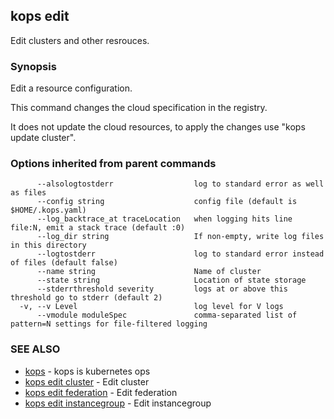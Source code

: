 ## kops edit

Edit clusters and other resrouces.

### Synopsis


Edit a resource configuration.

This command changes the cloud specification in the registry.

It does not update the cloud resources, to apply the changes use "kops update cluster".

### Options inherited from parent commands

```
      --alsologtostderr                  log to standard error as well as files
      --config string                    config file (default is $HOME/.kops.yaml)
      --log_backtrace_at traceLocation   when logging hits line file:N, emit a stack trace (default :0)
      --log_dir string                   If non-empty, write log files in this directory
      --logtostderr                      log to standard error instead of files (default false)
      --name string                      Name of cluster
      --state string                     Location of state storage
      --stderrthreshold severity         logs at or above this threshold go to stderr (default 2)
  -v, --v Level                          log level for V logs
      --vmodule moduleSpec               comma-separated list of pattern=N settings for file-filtered logging
```

### SEE ALSO
* [kops](kops.md)	 - kops is kubernetes ops
* [kops edit cluster](kops_edit_cluster.md)	 - Edit cluster
* [kops edit federation](kops_edit_federation.md)	 - Edit federation
* [kops edit instancegroup](kops_edit_instancegroup.md)	 - Edit instancegroup

